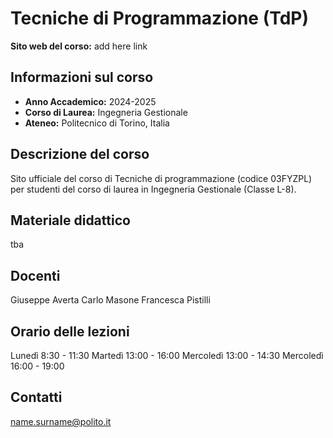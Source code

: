 # Tecniche di Programmazione (TdP)

**Sito web del corso:** add here link

## Informazioni sul corso

* **Anno Accademico:** 2024-2025
* **Corso di Laurea:** Ingegneria Gestionale
* **Ateneo:** Politecnico di Torino, Italia

## Descrizione del corso

Sito ufficiale del corso di Tecniche di programmazione (codice 03FYZPL) per studenti del corso di laurea in Ingegneria Gestionale (Classe L-8).


## Materiale didattico

tba

## Docenti

Giuseppe Averta
Carlo Masone
Francesca Pistilli

## Orario delle lezioni

Lunedì 8:30 - 11:30
Martedì 13:00 - 16:00
Mercoledì 13:00 - 14:30
Mercoledì 16:00 - 19:00

## Contatti

name.surname@polito.it

